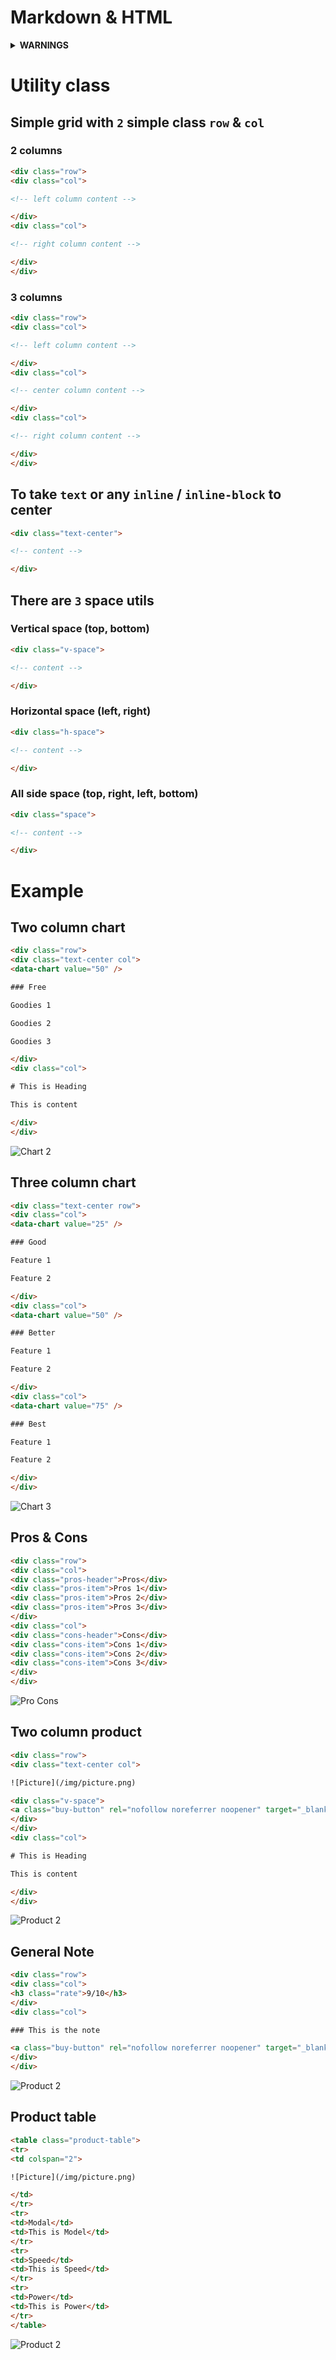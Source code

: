 # Markdown & HTML

<details>
<summary><b>WARNINGS</b></summary>

> * Make sure to use at least one `line-break` to separate `html` and `markdown` whenever you are using them together
> * Do not `indent` html
> * You have to switch to `markdown` mode when you copy and paste from this documentation 

> * **You shouldn't delete all the `articles` or `affiliate-links` or `tags`. You must have to keep at least one.**
> * **If accidentally delete all of them then here all the examples. Create one and then `commit` & `push`.**

## Article

`/src/pages/article/article-1.md`

```
---
dataKey: articles
title: Article 1
description: Article description
slug: article-1
date: 2021-01-01T00:00:00.000Z
tags:
  - tag: tag-1
articleImage: /img/example.png
relatedArticles:
  - article: article-2
---

# Article 1

```

## Affiliate Link

`/src/data/affiliate-links/link-1.md`

```
---
dataKey: affiliateLinks
id: link-1
link: https://example.com
---
```

## Tag

`/src/data/tags/tag-1.md`

```
---
dataKey: tags
id: tag-1
name: tagname
image: /img/example.png
---
```

</details>


# Utility class

## Simple grid with `2` simple class `row` & `col`
### 2 columns
```html
<div class="row">
<div class="col">

<!-- left column content -->

</div>
<div class="col">

<!-- right column content -->

</div>
</div>
```


### 3 columns
```html
<div class="row">
<div class="col">

<!-- left column content -->

</div>
<div class="col">

<!-- center column content -->

</div>
<div class="col">

<!-- right column content -->

</div>
</div>
```

## To take `text` or any `inline` / `inline-block` to center

```html
<div class="text-center">

<!-- content -->

</div>
```

## There are `3` space utils

### Vertical space (top, bottom)
```html
<div class="v-space">

<!-- content -->

</div>
```

### Horizontal space (left, right)
```html
<div class="h-space">

<!-- content -->

</div>
```
### All side space (top, right, left, bottom)
```html
<div class="space">

<!-- content -->

</div>
```

# Example

## Two column chart

```html
<div class="row">
<div class="text-center col">
<data-chart value="50" />

### Free

Goodies 1

Goodies 2

Goodies 3

</div>
<div class="col">

# This is Heading

This is content

</div>
</div>
```

![Chart 2](./docs/chart2.jpg)

## Three column chart

```html
<div class="text-center row">
<div class="col">
<data-chart value="25" />

### Good

Feature 1

Feature 2

</div>
<div class="col">
<data-chart value="50" />

### Better

Feature 1

Feature 2

</div>
<div class="col">
<data-chart value="75" />

### Best

Feature 1

Feature 2

</div>
</div>
```

![Chart 3](./docs/chart3.jpg)

## Pros & Cons

```html
<div class="row">
<div class="col">
<div class="pros-header">Pros</div>
<div class="pros-item">Pros 1</div>
<div class="pros-item">Pros 2</div>
<div class="pros-item">Pros 3</div>
</div>
<div class="col">
<div class="cons-header">Cons</div>
<div class="cons-item">Cons 1</div>
<div class="cons-item">Cons 2</div>
<div class="cons-item">Cons 3</div>
</div>
</div>
```

![Pro Cons](./docs/procons.jpg)

## Two column product

```html
<div class="row">
<div class="text-center col">

![Picture](/img/picture.png)

<div class="v-space">
<a class="buy-button" rel="nofollow noreferrer noopener" target="_blank" data-href="link-1">Buy Now</a>
</div>
</div>
<div class="col">

# This is Heading

This is content

</div>
</div>
```

![Product 2](./docs/product2.jpg)

## General Note

```html
<div class="row">
<div class="col">
<h3 class="rate">9/10</h3>
</div>
<div class="col">

### This is the note

<a class="buy-button" rel="nofollow noreferrer noopener" target="_blank" data-href="link-1">Buy Now</a>
</div>
</div>
```

![Product 2](./docs/generalnote.jpg)

## Product table

```html
<table class="product-table">
<tr>
<td colspan="2">

![Picture](/img/picture.png)

</td>
</tr>
<tr>
<td>Modal</td>
<td>This is Model</td>
</tr>
<tr>
<td>Speed</td>
<td>This is Speed</td>
</tr>
<tr>
<td>Power</td>
<td>This is Power</td>
</tr>
</table>
```

![Product 2](./docs/producttable.jpg)
